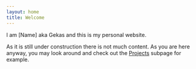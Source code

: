 ```yaml
---
layout: home
title: Welcome
---
```


I am [Name] aka Gekas and this is my personal website. 

As it is still under construction there is not much content. As you are here anyway, you may look around and check out the [Projects](/projects.html) subpage for example.

